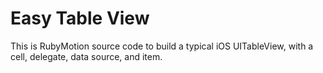 # Easy Table View

This is RubyMotion source code to build a typical iOS UITableView, with a cell, delegate, data source, and item.
